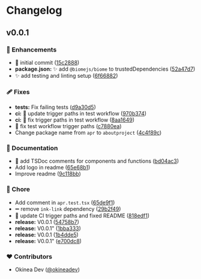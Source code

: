 # Changelog


## v0.0.1


### 🚀 Enhancements

- 🎉  initial commit ([15c2888](https://github.com/cli-stuff/apr/commit/15c2888))
- **package.json:** ✨ add `@biomejs/biome` to trustedDependencies ([52a47d7](https://github.com/cli-stuff/apr/commit/52a47d7))
- ✨ add testing and linting setup ([6f66882](https://github.com/cli-stuff/apr/commit/6f66882))

### 🩹 Fixes

- **tests:** Fix failing tests ([d9a30d5](https://github.com/cli-stuff/apr/commit/d9a30d5))
- **ci:** 🔧 update trigger paths in test workflow ([970b374](https://github.com/cli-stuff/apr/commit/970b374))
- **ci:** 🔧 fix trigger paths in test workflow ([8aa1649](https://github.com/cli-stuff/apr/commit/8aa1649))
- 🔧 fix test workflow trigger paths ([c7880ea](https://github.com/cli-stuff/apr/commit/c7880ea))
- Change package name from `apr` to `aboutproject` ([4c4f89c](https://github.com/cli-stuff/apr/commit/4c4f89c))

### 📖 Documentation

- 📝 add TSDoc comments for components and functions ([bd04ac3](https://github.com/cli-stuff/apr/commit/bd04ac3))
- Add logo in readme ([65e68b1](https://github.com/cli-stuff/apr/commit/65e68b1))
- Improve readme ([9c118bb](https://github.com/cli-stuff/apr/commit/9c118bb))

### 🏡 Chore

- Add comment in `apr.test.tsx` ([65de9f1](https://github.com/cli-stuff/apr/commit/65de9f1))
- ➖ remove `ink-link` dependency ([29b2f49](https://github.com/cli-stuff/apr/commit/29b2f49))
- 🔧 update CI trigger paths and fixed README ([818edf1](https://github.com/cli-stuff/apr/commit/818edf1))
- **release:** V0.0.1 ([54758b7](https://github.com/cli-stuff/apr/commit/54758b7))
- **release:** V0.0.1" ([1bba333](https://github.com/cli-stuff/apr/commit/1bba333))
- **release:** V0.0.1 ([1b4dde5](https://github.com/cli-stuff/apr/commit/1b4dde5))
- **release:** V0.0.1" ([e700dc8](https://github.com/cli-stuff/apr/commit/e700dc8))

### ❤️ Contributors

- Okinea Dev ([@okineadev](http://github.com/okineadev))

